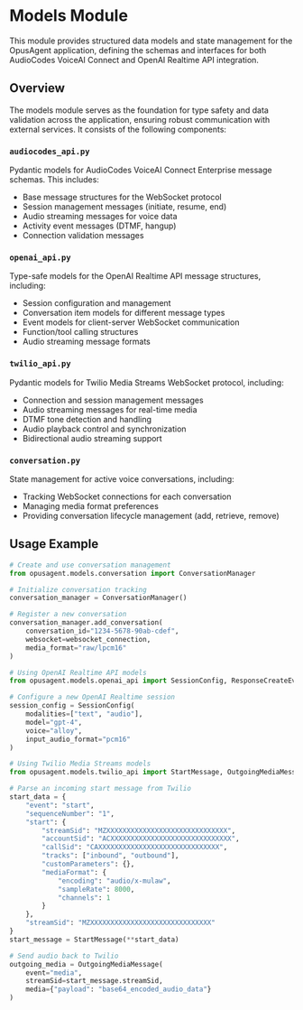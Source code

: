 # Models Module

This module provides structured data models and state management for the OpusAgent application, defining the schemas and interfaces for both AudioCodes VoiceAI Connect and OpenAI Realtime API integration.

## Overview

The models module serves as the foundation for type safety and data validation across the application, ensuring robust communication with external services. It consists of the following components:

### `audiocodes_api.py`

Pydantic models for AudioCodes VoiceAI Connect Enterprise message schemas. This includes:

- Base message structures for the WebSocket protocol
- Session management messages (initiate, resume, end)
- Audio streaming messages for voice data
- Activity event messages (DTMF, hangup)
- Connection validation messages

### `openai_api.py`

Type-safe models for the OpenAI Realtime API message structures, including:

- Session configuration and management
- Conversation item models for different message types
- Event models for client-server WebSocket communication
- Function/tool calling structures
- Audio streaming message formats

### `twilio_api.py`

Pydantic models for Twilio Media Streams WebSocket protocol, including:

- Connection and session management messages
- Audio streaming messages for real-time media
- DTMF tone detection and handling
- Audio playback control and synchronization
- Bidirectional audio streaming support

### `conversation.py`

State management for active voice conversations, including:

- Tracking WebSocket connections for each conversation
- Managing media format preferences
- Providing conversation lifecycle management (add, retrieve, remove)

## Usage Example

```python
# Create and use conversation management
from opusagent.models.conversation import ConversationManager

# Initialize conversation tracking
conversation_manager = ConversationManager()

# Register a new conversation
conversation_manager.add_conversation(
    conversation_id="1234-5678-90ab-cdef",
    websocket=websocket_connection,
    media_format="raw/lpcm16"
)

# Using OpenAI Realtime API models
from opusagent.models.openai_api import SessionConfig, ResponseCreateEvent

# Configure a new OpenAI Realtime session
session_config = SessionConfig(
    modalities=["text", "audio"],
    model="gpt-4",
    voice="alloy",
    input_audio_format="pcm16"
)

# Using Twilio Media Streams models
from opusagent.models.twilio_api import StartMessage, OutgoingMediaMessage

# Parse an incoming start message from Twilio
start_data = {
    "event": "start",
    "sequenceNumber": "1",
    "start": {
        "streamSid": "MZXXXXXXXXXXXXXXXXXXXXXXXXXXXXXX",
        "accountSid": "ACXXXXXXXXXXXXXXXXXXXXXXXXXXXXXX",
        "callSid": "CAXXXXXXXXXXXXXXXXXXXXXXXXXXXXXX",
        "tracks": ["inbound", "outbound"],
        "customParameters": {},
        "mediaFormat": {
            "encoding": "audio/x-mulaw",
            "sampleRate": 8000,
            "channels": 1
        }
    },
    "streamSid": "MZXXXXXXXXXXXXXXXXXXXXXXXXXXXXXX"
}
start_message = StartMessage(**start_data)

# Send audio back to Twilio  
outgoing_media = OutgoingMediaMessage(
    event="media",
    streamSid=start_message.streamSid,
    media={"payload": "base64_encoded_audio_data"}
) 